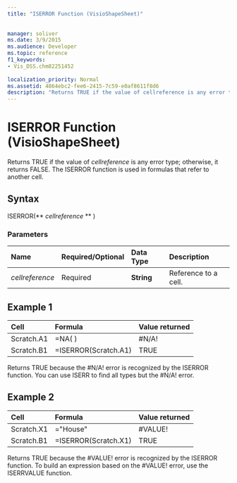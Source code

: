 ```yaml
---
title: "ISERROR Function (VisioShapeSheet)"
 
 
manager: soliver
ms.date: 3/9/2015
ms.audience: Developer
ms.topic: reference
f1_keywords:
- Vis_DSS.chm82251452
 
localization_priority: Normal
ms.assetid: 4864ebc2-fee6-2415-7c59-e0af8611f8d6
description: "Returns TRUE if the value of cellreference is any error type; otherwise, it returns FALSE. The ISERROR function is used in formulas that refer to another cell."
---
```


# ISERROR Function (VisioShapeSheet)

Returns TRUE if the value of  _cellreference_ is any error type; otherwise, it returns FALSE. The ISERROR function is used in formulas that refer to another cell. 
  
## Syntax

ISERROR(** *cellreference* ** ) 
  
### Parameters

|**Name**|**Required/Optional**|**Data Type**|**Description**|
|:-----|:-----|:-----|:-----|
| _cellreference_ <br/> |Required  <br/> |**String** <br/> |Reference to a cell.  <br/> |
   
## Example 1

|**Cell**|**Formula**|**Value returned**|
|:-----|:-----|:-----|
|Scratch.A1  <br/> |=NA( )  <br/> |#N/A!  <br/> |
|Scratch.B1  <br/> |=ISERROR(Scratch.A1)  <br/> |TRUE  <br/> |
   
Returns TRUE because the #N/A! error is recognized by the ISERROR function. You can use ISERR to find all types but the #N/A! error.
  
## Example 2

|**Cell**|**Formula**|**Value returned**|
|:-----|:-----|:-----|
|Scratch.X1  <br/> |="House"  <br/> |#VALUE!  <br/> |
|Scratch.B1  <br/> |=ISERROR(Scratch.X1)  <br/> |TRUE  <br/> |
   
Returns TRUE because the #VALUE! error is recognized by the ISERROR function. To build an expression based on the #VALUE! error, use the ISERRVALUE function.
  


